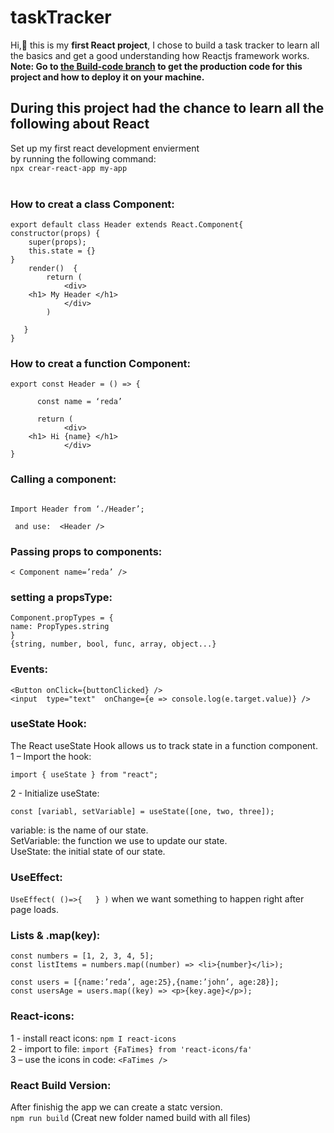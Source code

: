 # taskTracker
Hi,:wave: this is my **first React project**, I chose to build a task tracker to learn all the basics and get a good understanding how Reactjs framework works.<br>
**Note: Go to [the Build-code branch](https://github.com/Reda-codes/taskTracker/tree/Build-Code) to get the production code for this project and how to deploy it on your machine.**
## During this project had the chance to learn all the following about React<br/>

Set up my first react development envierment<br/>
by running the following command:<br/>
`npx crear-react-app my-app`
<br/>
<br/>
### How to creat a class Component:<br/>
```
export default class Header extends React.Component{
constructor(props) {
    super(props);
    this.state = {}
}
    render()  {
        return (
            <div>
	<h1> My Header </h1>
            </div>
        )

   }
}
```
### How to creat a function Component:<br/>
```
export const Header = () => {

      const name = ‘reda’

      return (
            <div>
	<h1> Hi {name} </h1>
            </div>
}
```
### Calling a component:<br/>
```

Import Header from ‘./Header’;

 and use:  <Header />
```
### Passing props to components:<br/>
```
< Component name=’reda’ />
```
### setting a propsType:<br/>
```
Component.propTypes = {
name: PropTypes.string
}
{string, number, bool, func, array, object...}
```
### Events:<br/>
```
<Button onClick={buttonClicked} />
<input  type="text"  onChange={e => console.log(e.target.value)} />
```
### useState Hook:<br/>
The React useState Hook allows us to track state in a function component.<br/> 
1 – Import the hook:
```
import { useState } from "react";
```
2 - Initialize useState:
```
const [variabl, setVariable] = useState([one, two, three]);
```

variable:          is the name of our state.<br/>
SetVariable:    the function we use to update our state.<br/>
UseState:        the initial state of our state.<br/>
### UseEffect:<br/>
`UseEffect( ()=>{   } )` when we want something to happen right after page loads.
### Lists & .map(key):<br/>
```
const numbers = [1, 2, 3, 4, 5];
const listItems = numbers.map((number) => <li>{number}</li>);
```
```
const users = [{name:’reda’, age:25},{name:’john’, age:28}];
const usersAge = users.map((key) => <p>{key.age}</p>);
```
### React-icons:<br/>
1 - install react icons: `npm I react-icons`<br/>
2 - import to file: `import {FaTimes} from 'react-icons/fa'`<br/>
3 – use the icons in code: `<FaTimes />`<br/>
### React Build Version:<br/>
After finishig the app we can create a statc version.<br/>
`npm run build` (Creat new folder named build with all files)
